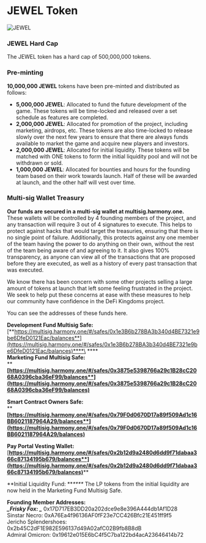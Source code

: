 # JEWEL Token

![JEWEL](../../.gitbook/assets/jewel\_token\_x2.png)

### JEWEL Hard Cap

The JEWEL token has a hard cap of 500,000,000 tokens.

### Pre-minting

**10,000,000 JEWEL** tokens have been pre-minted and distributed as follows:

* **5,000,000 JEWEL**: Allocated to fund the future development of the game. These tokens will be time-locked and released over a set schedule as features are completed.
* **2,000,000 JEWEL**: Allocated for promotion of the project, including marketing, airdrops, etc. These tokens are also time-locked to release slowly over the next few years to ensure that there are always funds available to market the game and acquire new players and investors.
* **2,000,000 JEWEL**: Allocated for initial liquidity. These tokens will be matched with ONE tokens to form the initial liquidity pool and will not be withdrawn or sold.
* **1,000,000 JEWEL**: Allocated for bounties and hours for the founding team based on their work towards launch. Half of these will be awarded at launch, and the other half will vest over time.

### Multi-sig Wallet Treasury

**Our funds are secured in a multi-sig wallet at multisig.harmony.one.** These wallets will be controlled by 4 founding members of the project, and any transaction will require 3 out of 4 signatures to execute. This helps to protect against hacks that would target the treasuries, ensuring that there is no single point of failure. Additionally, this protects against any one member of the team having the power to do anything on their own, without the rest of the team being aware of and agreeing to it. It also gives 100% transparency, as anyone can view all of the transactions that are proposed before they are executed, as well as a history of every past transaction that was executed.

We know there has been concern with some other projects selling a large amount of tokens at launch that left some feeling frustrated in the project. We seek to help put these concerns at ease with these measures to help our community have confidence in the DeFi Kingdoms project.

You can see the addresses of these funds here.

**Development Fund Multisig Safe:** [**https://multisig.harmony.one/#/safes/0x1e3B6b278BA3b340d4BE7321e9be6DfeD0121Eac/balances**](https://multisig.harmony.one/#/safes/0x1e3B6b278BA3b340d4BE7321e9be6DfeD0121Eac/balances)****\
****\
**Marketing Fund Multisig Safe:** \
****[**https://multisig.harmony.one/#/safes/0x3875e5398766a29c1B28cC2068A0396cba36eF99/balances**](https://multisig.harmony.one/#/safes/0x3875e5398766a29c1B28cC2068A0396cba36eF99/balances)****

**Smart Contract Owners Safe:** \
****[**https://multisig.harmony.one/#/safes/0x79F0d0670D17a89f509Ad1c16BB6021187964A29/balances**](https://multisig.harmony.one/#/safes/0x79F0d0670D17a89f509Ad1c16BB6021187964A29/balances)****

**Pay Portal Vesting Wallet:** [**https://multisig.harmony.one/#/safes/0x2b12d9a2480d6dd9f71dabaa366c87134195b679/balances**](https://multisig.harmony.one/#/safes/0x2b12d9a2480d6dd9f71dabaa366c87134195b679/balances)****

**Initial Liquidity Fund: **_****_ The LP tokens from the initial liquidity are now held in the Marketing Fund Multisig Safe.

**Founding Member Addresses:** \
_****_Frisky Fox: _****_ 0x17D717EB3DD20a202dce9e8e396A444db1Af1D28\
Sinstar Necro: 0xA76Ea4f96136AF0fF23e7CC426Bfc21E451ff9f5\
Jericho Splendershoes: 0x2b45C2dF1E982E596137d49A02afC02B9fb8B8dB\
Admiral Omicron: 0x19612e015E6bC4f5C7ba122bd4acA23646414b72
